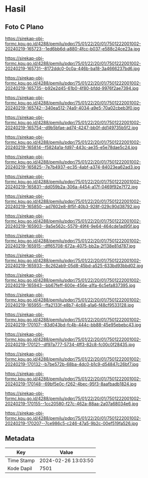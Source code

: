 # Hasil

## Foto C Plano

https://sirekap-obj-formc.kpu.go.id/4288/pemilu/pdpr/75/01/22/20/01/7501222001002-20240219-165723--1ed6bb6d-a880-4fcc-b037-e588c24ce23a.jpg

https://sirekap-obj-formc.kpu.go.id/4288/pemilu/pdpr/75/01/22/20/01/7501222001002-20240219-165731--8172ddc0-0c0a-446b-ba18-3a4666237bd6.jpg

https://sirekap-obj-formc.kpu.go.id/4288/pemilu/pdpr/75/01/22/20/01/7501222001002-20240219-165735--b92e2d45-61b0-4f80-bfdd-9976f2ae7394.jpg

https://sirekap-obj-formc.kpu.go.id/4288/pemilu/pdpr/75/01/22/20/01/7501222001002-20240219-165742--340ea512-74a9-4034-a9e5-70a02cbeb3f0.jpg

https://sirekap-obj-formc.kpu.go.id/4288/pemilu/pdpr/75/01/22/20/01/7501222001002-20240219-165754--d9b5bfae-ad74-4247-bb0f-dd149735b5f2.jpg

https://sirekap-obj-formc.kpu.go.id/4288/pemilu/pdpr/75/01/22/20/01/7501222001002-20240219-165814--f5824a1a-fd97-443c-ae35-e5e78dae5c24.jpg

https://sirekap-obj-formc.kpu.go.id/4288/pemilu/pdpr/75/01/22/20/01/7501222001002-20240219-165825--7e7b4937-ec35-4abf-a374-84023ea62ad3.jpg

https://sirekap-obj-formc.kpu.go.id/4288/pemilu/pdpr/75/01/22/20/01/7501222001002-20240219-165831--dd059b2a-306a-4454-a17f-0469f92e7f72.jpg

https://sirekap-obj-formc.kpu.go.id/4288/pemilu/pdpr/75/01/22/20/01/7501222001002-20240219-165850--ad7602e8-8f5f-40b3-928f-029c90d38792.jpg

https://sirekap-obj-formc.kpu.go.id/4288/pemilu/pdpr/75/01/22/20/01/7501222001002-20240219-165903--9a5e562c-5579-49f4-9e64-464cde1ad95f.jpg

https://sirekap-obj-formc.kpu.go.id/4288/pemilu/pdpr/75/01/22/20/01/7501222001002-20240219-165915--dff65708-672a-4075-bb2a-2f138e81d787.jpg

https://sirekap-obj-formc.kpu.go.id/4288/pemilu/pdpr/75/01/22/20/01/7501222001002-20240219-165933--8c262ab9-05d8-45bd-a525-633bd93bbd02.jpg

https://sirekap-obj-formc.kpu.go.id/4288/pemilu/pdpr/75/01/22/20/01/7501222001002-20240219-165943--bb67feff-600e-456e-a1fa-6c5efa837395.jpg

https://sirekap-obj-formc.kpu.go.id/4288/pemilu/pdpr/75/01/22/20/01/7501222001002-20240219-165955--ffa2133f-e8b7-4c68-a1a6-f48cf9533128.jpg

https://sirekap-obj-formc.kpu.go.id/4288/pemilu/pdpr/75/01/22/20/01/7501222001002-20240219-170107--83d043bd-fc4b-444c-bb88-45e95ebebc43.jpg

https://sirekap-obj-formc.kpu.go.id/4288/pemilu/pdpr/75/01/22/20/01/7501222001002-20240219-170121--df97a777-5734-4ff3-82c8-fc00c0f28435.jpg

https://sirekap-obj-formc.kpu.go.id/4288/pemilu/pdpr/75/01/22/20/01/7501222001002-20240219-170132--b7be572b-68ba-4dc0-b1c9-d54847c26bf7.jpg

https://sirekap-obj-formc.kpu.go.id/4288/pemilu/pdpr/75/01/22/20/01/7501222001002-20240219-170148--69bf5e0c-f262-4bec-95f3-8aafbadb1824.jpg

https://sirekap-obj-formc.kpu.go.id/4288/pemilu/pdpr/75/01/22/20/01/7501222001002-20240219-170155--1cc20580-f27c-462a-88aa-2a07a68034e6.jpg

https://sirekap-obj-formc.kpu.go.id/4288/pemilu/pdpr/75/01/22/20/01/7501222001002-20240219-170207--7ce986c5-c246-47a5-9b2c-00ef519fa526.jpg


## Metadata

| Key        | Value               |
| ---------- | ------------------- |
| Time Stamp | 2024-02-26 13:03:50 |
| Kode Dapil | 7501                |



